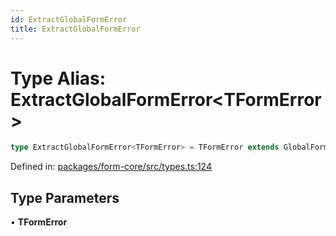 ```yaml
---
id: ExtractGlobalFormError
title: ExtractGlobalFormError
---
```


<!-- DO NOT EDIT: this page is autogenerated from the type comments -->

# Type Alias: ExtractGlobalFormError\<TFormError\>

```ts
type ExtractGlobalFormError<TFormError> = TFormError extends GlobalFormValidationError<any> ? TFormError["form"] : TFormError;
```

Defined in: [packages/form-core/src/types.ts:124](https://github.com/TanStack/form/blob/main/packages/form-core/src/types.ts#L124)

## Type Parameters

• **TFormError**
